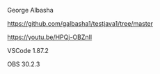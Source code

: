 George Albasha

https://github.com/galbasha1/testjava1/tree/master

https://youtu.be/HPQj-OBZnlI

VSCode 1.87.2

OBS 30.2.3